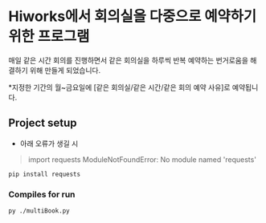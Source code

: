 # Hiworks에서 회의실을 다중으로 예약하기위한 프로그램

매일 같은 시간 회의를 진행하면서 같은 회의실을 하루씩 반복 예약하는 번거로움을 해결하기 위해 만들게 되었습니다.

*지정한 기간의 월~금요일에 [같은 회의실/같은 시간/같은 회의 예약 사유]로 예약됩니다.

## Project setup

* 아래 오류가 생길 시

> import requests
> ModuleNotFoundError: No module named 'requests'

```
pip install requests 
```

### Compiles for run

```
py ./multiBook.py
```
